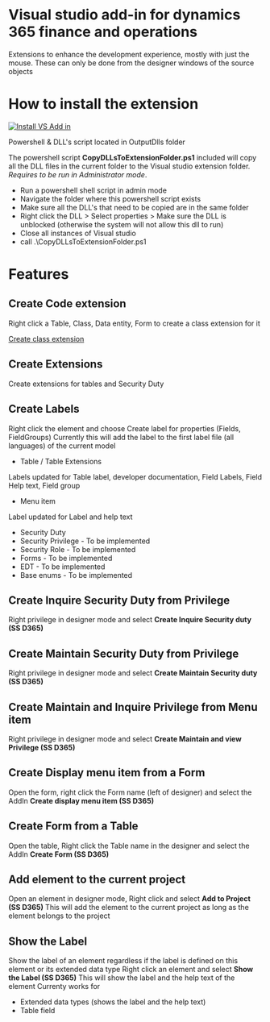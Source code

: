 # Visual studio add-in for dynamics 365 finance and operations
Extensions to enhance the development experience, mostly with just the mouse.
These can only be done from the designer windows of the source objects

# How to install the extension
[![Install VS Add in](http://img.youtube.com/vi/4qPndob4SHk/0.jpg)](http://www.youtube.com/watch?v=4qPndob4SHk)

Powershell & DLL's script located in OutputDlls folder

The powershell script **CopyDLLsToExtensionFolder.ps1** included will copy all the DLL files in the current folder to the Visual studio extension folder. *Requires to be run in Administrator mode*.
  - Run a powershell shell script in admin mode
  - Navigate the folder where this powershell script exists
  - Make sure all the DLL's that need to be copied are in the same folder
  - Right click the DLL > Select properties > Make sure the DLL is unblocked (otherwise the system will not allow this dll to run)
  - Close all instances of Visual studio
  - call .\CopyDLLsToExtensionFolder.ps1

# Features

## Create Code extension
Right click a Table, Class, Data entity, Form to create a class extension for it

[Create class extension](https://github.com/shashisadasivan/SSD365VSAddIn/wiki/Create-Class-Extension)

## Create Extensions
Create extensions for tables and Security Duty

## Create Labels
Right click the element and choose Create label for properties (Fields, FieldGroups)
Currently this will add the label to the first label file (all languages) of the current model 
* Table / Table Extensions

Labels updated for Table label, developer documentation, Field Labels, Field Help text, Field group
* Menu item

Label updated for Label and help text
* Security Duty
* Security Privilege - To be implemented
* Security Role - To be implemented
* Forms - To be implemented
* EDT - To be implemented
* Base enums - To be implemented

## Create Inquire Security Duty from Privilege
Right privilege in designer mode and select **Create Inquire Security duty (SS D365)**

## Create Maintain Security Duty from Privilege
Right privilege in designer mode and select **Create Maintain Security duty (SS D365)**

## Create Maintain and Inquire Privilege from Menu item
Right privilege in designer mode and select **Create Maintain and view Privilege (SS D365)**

## Create Display menu item from a Form
Open the form, right click the Form name (left of designer) and select the AddIn **Create display menu item (SS D365)**

## Create Form from a Table
Open the table, Right click the Table name in the designer and select the AddIn **Create Form (SS D365)**

## Add element to the current project
Open an element in designer mode, Right click and select **Add to Project (SS D365)**
This will add the element to the current project as long as the element belongs to the project

## Show the Label
Show the label of an element regardless if the label is defined on this element or its extended data type
Right click an element and select **Show the Label (SS D365)**
This will show the label and the help text of the element
Currenty works for 
  - Extended data types (shows the label and the help text)
  - Table field

